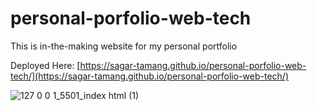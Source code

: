 # personal-porfolio-web-tech
This is in-the-making website for my personal portfolio

Deployed Here: [https://sagar-tamang.github.io/personal-porfolio-web-tech/](https://sagar-tamang.github.io/personal-porfolio-web-tech/)

![127 0 0 1_5501_index html (1)](https://github.com/SAGAR-TAMANG/personal-porfolio-web-tech/assets/100279896/41bb5e88-cc71-451e-8fc2-34181f780383)
